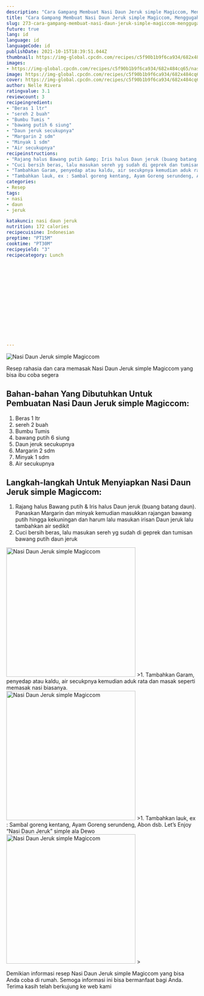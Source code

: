 ```yaml
---
description: "Cara Gampang Membuat Nasi Daun Jeruk simple Magiccom, Menggugah Selera"
title: "Cara Gampang Membuat Nasi Daun Jeruk simple Magiccom, Menggugah Selera"
slug: 273-cara-gampang-membuat-nasi-daun-jeruk-simple-magiccom-menggugah-selera
future: true
lang: id
language: id
languageCode: id
publishDate: 2021-10-15T18:39:51.044Z 
thumbnail: https://img-global.cpcdn.com/recipes/c5f90b1b9f6ca934/682x484cq65/nasi-daun-jeruk-simple-magiccom-foto-resep-utama.webp
images:
- https://img-global.cpcdn.com/recipes/c5f90b1b9f6ca934/682x484cq65/nasi-daun-jeruk-simple-magiccom-foto-resep-utama.webp
image: https://img-global.cpcdn.com/recipes/c5f90b1b9f6ca934/682x484cq65/nasi-daun-jeruk-simple-magiccom-foto-resep-utama.webp
cover: https://img-global.cpcdn.com/recipes/c5f90b1b9f6ca934/682x484cq65/nasi-daun-jeruk-simple-magiccom-foto-resep-utama.webp
author: Nelle Rivera
ratingvalue: 3.1
reviewcount: 3
recipeingredient:
- "Beras 1 ltr"
- "sereh 2 buah"
- "Bumbu Tumis "
- "bawang putih 6 siung"
- "Daun jeruk secukupnya"
- "Margarin 2 sdm"
- "Minyak 1 sdm"
- "Air secukupnya"
recipeinstructions:
- "Rajang halus Bawang putih &amp; Iris halus Daun jeruk (buang batang daun). Panaskan Margarin dan minyak kemudian masukkan rajangan bawang putih hingga kekuningan dan harum lalu masukan irisan Daun jeruk lalu tambahkan air sedikit"
- "Cuci bersih beras, lalu masukan sereh yg sudah di geprek dan tumisan bawang putih daun jeruk"
- "Tambahkan Garam, penyedap atau kaldu, air secukpnya kemudian aduk rata dan masak seperti memasak nasi biasanya."
- "Tambahkan lauk, ex : Sambal goreng kentang, Ayam Goreng serundeng, Abon dsb. Let’s Enjoy “Nasi Daun Jeruk” simple ala Dewo"
categories:
- Resep
tags:
- nasi
- daun
- jeruk

katakunci: nasi daun jeruk 
nutrition: 172 calories
recipecuisine: Indonesian
preptime: "PT15M"
cooktime: "PT30M"
recipeyield: "3"
recipecategory: Lunch


     
    
    
    
    
    
    
    
    
    
    
      
    
---
```



![Nasi Daun Jeruk simple Magiccom](https://img-global.cpcdn.com/recipes/c5f90b1b9f6ca934/682x484cq65/nasi-daun-jeruk-simple-magiccom-foto-resep-utama.webp)

Resep rahasia dan cara memasak  Nasi Daun Jeruk simple Magiccom yang bisa ibu coba segera

<!--inarticleads1-->

## Bahan-bahan Yang Dibutuhkan Untuk Pembuatan Nasi Daun Jeruk simple Magiccom:

1. Beras 1 ltr
1. sereh 2 buah
1. Bumbu Tumis 
1. bawang putih 6 siung
1. Daun jeruk secukupnya
1. Margarin 2 sdm
1. Minyak 1 sdm
1. Air secukupnya



<!--inarticleads2-->

## Langkah-langkah Untuk Menyiapkan Nasi Daun Jeruk simple Magiccom:

1. Rajang halus Bawang putih &amp; Iris halus Daun jeruk (buang batang daun). Panaskan Margarin dan minyak kemudian masukkan rajangan bawang putih hingga kekuningan dan harum lalu masukan irisan Daun jeruk lalu tambahkan air sedikit
1. Cuci bersih beras, lalu masukan sereh yg sudah di geprek dan tumisan bawang putih daun jeruk
<img class="lazyload" data-src="https://img-global.cpcdn.com/steps/049ffed19e99fd2e/160x128cq70/nasi-daun-jeruk-simple-magiccom-langkah-memasak-2-foto.webp" alt="Nasi Daun Jeruk simple Magiccom" width="340" height="340">
>1. Tambahkan Garam, penyedap atau kaldu, air secukpnya kemudian aduk rata dan masak seperti memasak nasi biasanya.
<img class="lazyload" data-src="https://img-global.cpcdn.com/steps/52955dbd81a99a6c/160x128cq70/nasi-daun-jeruk-simple-magiccom-langkah-memasak-3-foto.webp" alt="Nasi Daun Jeruk simple Magiccom" width="340" height="340">
>1. Tambahkan lauk, ex : Sambal goreng kentang, Ayam Goreng serundeng, Abon dsb. Let’s Enjoy “Nasi Daun Jeruk” simple ala Dewo
<img class="lazyload" data-src="https://img-global.cpcdn.com/steps/0ae3c4271c960b5a/160x128cq70/nasi-daun-jeruk-simple-magiccom-langkah-memasak-4-foto.webp" alt="Nasi Daun Jeruk simple Magiccom" width="340" height="340">
>



Demikian informasi  resep Nasi Daun Jeruk simple Magiccom   yang bisa Anda coba di rumah. Semoga informasi ini bisa bermanfaat bagi Anda. Terima kasih telah berkujung ke web kami
